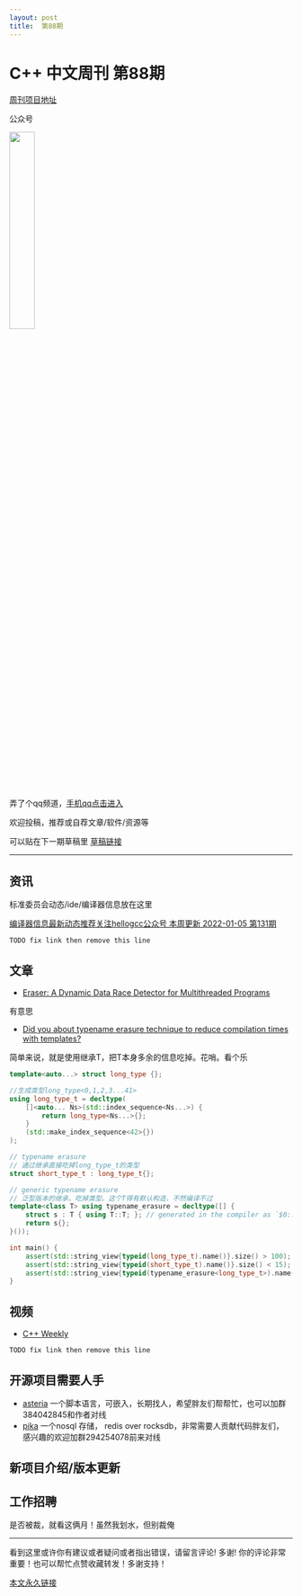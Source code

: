 ```yaml
---
layout: post
title:  第88期
---
```

# C++ 中文周刊 第88期


[周刊项目地址](https://github.com/wanghenshui/cppweeklynews)

公众号

<img src="https://wanghenshui.github.io/cppweeklynews/assets/code.png" alt=""  width="30%">

弄了个qq频道，[手机qq点击进入](https://qun.qq.com/qqweb/qunpro/share?_wv=3&_wwv=128&inviteCode=xzjHQ&from=246610&biz=ka)

欢迎投稿，推荐或自荐文章/软件/资源等

可以贴在下一期草稿里 [草稿链接](https://github.com/wanghenshui/cppweeklynews/pull/21)


---

## 资讯

标准委员会动态/ide/编译器信息放在这里

[编译器信息最新动态推荐关注hellogcc公众号 本周更新 2022-01-05 第131期](https://github.com/hellogcc/osdt-weekly/blob/master/weekly-2022/2022-01-05.md)

`TODO fix link then remove this line`

## 文章

- [Eraser: A Dynamic Data Race Detector for Multithreaded Programs](https://zhuanlan.zhihu.com/p/94858087)

有意思

- [Did you about typename erasure technique to reduce compilation times with templates? ](https://github.com/QuantlabFinancial/cpp_tip_of_the_week/blob/master/tips/303.md)

简单来说，就是使用继承T，把T本身多余的信息吃掉。花哨。看个乐

```cpp
template<auto...> struct long_type {};

//生成类型long_type<0,1,2,3...41>
using long_type_t = decltype(
    []<auto... Ns>(std::index_sequence<Ns...>) {
        return long_type<Ns...>{};
    }
    (std::make_index_sequence<42>{})
);

// typename erasure
// 通过继承直接吃掉long_type_t的类型
struct short_type_t : long_type_t{};

// generic typename erasure
// 泛型版本的继承，吃掉类型。这个T得有默认构造，不然编译不过
template<class T> using typename_erasure = decltype([] {
    struct s : T { using T::T; }; // generated in the compiler as `$0::s` or similar
    return s{};
}());

int main() {
    assert(std::string_view{typeid(long_type_t).name()}.size() > 100); // 长类型
    assert(std::string_view{typeid(short_type_t).name()}.size() < 15); // 短类型
    assert(std::string_view{typeid(typename_erasure<long_type_t>).name()}.size() < 25); // 短类型
}
```

## 视频

- [C++ Weekly ](https://www.youtube.com/channel/UCxHAlbZQNFU2LgEtiqd2Maw)

`TODO fix link then remove this line`

## 开源项目需要人手

- [asteria](https://github.com/lhmouse/asteria) 一个脚本语言，可嵌入，长期找人，希望胖友们帮帮忙，也可以加群384042845和作者对线
- [pika](https://github.com/OpenAtomFoundation/pika) 一个nosql 存储， redis over rocksdb，非常需要人贡献代码胖友们， 感兴趣的欢迎加群294254078前来对线

## 新项目介绍/版本更新

## 工作招聘

是否被裁，就看这俩月！虽然我划水，但别裁俺

---

看到这里或许你有建议或者疑问或者指出错误，请留言评论! 多谢!  你的评论非常重要！也可以帮忙点赞收藏转发！多谢支持！

[本文永久链接](https://wanghenshui.github.io/cppweeklynews/posts/088.html)
